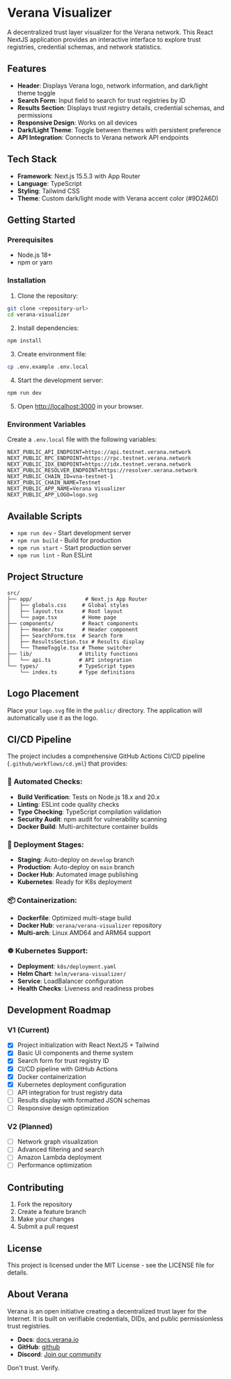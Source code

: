 # Verana Visualizer

A decentralized trust layer visualizer for the Verana network. This React NextJS application provides an interactive interface to explore trust registries, credential schemas, and network statistics.

## Features

- **Header**: Displays Verana logo, network information, and dark/light theme toggle
- **Search Form**: Input field to search for trust registries by ID
- **Results Section**: Displays trust registry details, credential schemas, and permissions
- **Responsive Design**: Works on all devices
- **Dark/Light Theme**: Toggle between themes with persistent preference
- **API Integration**: Connects to Verana network API endpoints

## Tech Stack

- **Framework**: Next.js 15.5.3 with App Router
- **Language**: TypeScript
- **Styling**: Tailwind CSS
- **Theme**: Custom dark/light mode with Verana accent color (#9D2A6D)

## Getting Started

### Prerequisites

- Node.js 18+ 
- npm or yarn

### Installation

1. Clone the repository:
```bash
git clone <repository-url>
cd verana-visualizer
```

2. Install dependencies:
```bash
npm install
```

3. Create environment file:
```bash
cp .env.example .env.local
```

4. Start the development server:
```bash
npm run dev
```

5. Open [http://localhost:3000](http://localhost:3000) in your browser.

### Environment Variables

Create a `.env.local` file with the following variables:

```env
NEXT_PUBLIC_API_ENDPOINT=https://api.testnet.verana.network
NEXT_PUBLIC_RPC_ENDPOINT=https://rpc.testnet.verana.network
NEXT_PUBLIC_IDX_ENDPOINT=https://idx.testnet.verana.network
NEXT_PUBLIC_RESOLVER_ENDPOINT=https://resolver.verana.network
NEXT_PUBLIC_CHAIN_ID=vna-testnet-1
NEXT_PUBLIC_CHAIN_NAME=Testnet
NEXT_PUBLIC_APP_NAME=Verana Visualizer
NEXT_PUBLIC_APP_LOGO=logo.svg
```

## Available Scripts

- `npm run dev` - Start development server
- `npm run build` - Build for production
- `npm run start` - Start production server
- `npm run lint` - Run ESLint

## Project Structure

```
src/
├── app/                 # Next.js App Router
│   ├── globals.css     # Global styles
│   ├── layout.tsx      # Root layout
│   └── page.tsx        # Home page
├── components/         # React components
│   ├── Header.tsx      # Header component
│   ├── SearchForm.tsx  # Search form
│   ├── ResultsSection.tsx # Results display
│   └── ThemeToggle.tsx # Theme switcher
├── lib/               # Utility functions
│   └── api.ts         # API integration
└── types/             # TypeScript types
    └── index.ts       # Type definitions
```

## Logo Placement

Place your `logo.svg` file in the `public/` directory. The application will automatically use it as the logo.

## CI/CD Pipeline

The project includes a comprehensive GitHub Actions CI/CD pipeline (`.github/workflows/cd.yml`) that provides:

### 🔄 **Automated Checks:**
- **Build Verification**: Tests on Node.js 18.x and 20.x
- **Linting**: ESLint code quality checks
- **Type Checking**: TypeScript compilation validation
- **Security Audit**: npm audit for vulnerability scanning
- **Docker Build**: Multi-architecture container builds

### 🚀 **Deployment Stages:**
- **Staging**: Auto-deploy on `develop` branch
- **Production**: Auto-deploy on `main` branch
- **Docker Hub**: Automated image publishing
- **Kubernetes**: Ready for K8s deployment

### 📦 **Containerization:**
- **Dockerfile**: Optimized multi-stage build
- **Docker Hub**: `verana/verana-visualizer` repository
- **Multi-arch**: Linux AMD64 and ARM64 support

### ☸️ **Kubernetes Support:**
- **Deployment**: `k8s/deployment.yaml`
- **Helm Chart**: `helm/verana-visualizer/`
- **Service**: LoadBalancer configuration
- **Health Checks**: Liveness and readiness probes

## Development Roadmap

### V1 (Current)
- [x] Project initialization with React NextJS + Tailwind
- [x] Basic UI components and theme system
- [x] Search form for trust registry ID
- [x] CI/CD pipeline with GitHub Actions
- [x] Docker containerization
- [x] Kubernetes deployment configuration
- [ ] API integration for trust registry data
- [ ] Results display with formatted JSON schemas
- [ ] Responsive design optimization

### V2 (Planned)
- [ ] Network graph visualization
- [ ] Advanced filtering and search
- [ ] Amazon Lambda deployment
- [ ] Performance optimization

## Contributing

1. Fork the repository
2. Create a feature branch
3. Make your changes
4. Submit a pull request

## License

This project is licensed under the MIT License - see the LICENSE file for details.

## About Verana

Verana is an open initiative creating a decentralized trust layer for the Internet. It is built on verifiable credentials, DIDs, and public permissionless trust registries.

- **Docs**: [docs.verana.io](https://docs.verana.io/)
- **GitHub**: [github](https://github.com/verana-labs)
- **Discord**: [Join our community](https://discord.gg/edjaFn252q)

Don't trust. Verify.